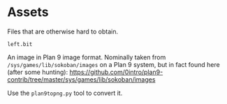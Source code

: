 # Assets

Files that are otherwise hard to obtain.


    left.bit

An image in Plan 9 image format.
Nominally taken from `/sys/games/lib/sokoban/images` on a Plan 9
system, but in fact found here (after some hunting):
https://github.com/0intro/plan9-contrib/tree/master/sys/games/lib/sokoban/images

Use the `plan9topng.py` tool to convert it.
